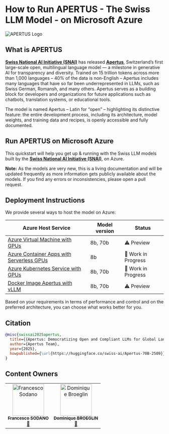# How to Run APERTUS - The Swiss LLM Model - on Microsoft Azure


<img src="https://cdn-uploads.huggingface.co/production/uploads/6639f08490b7db8dcbf1a2aa/YKux3SpTciL4O60L3Ol-6.jpeg" alt="APERTUS Logo" width="auto"/>


## What is APERTUS

[**Swiss National AI Initiative  (SNAI)**](https://swiss-ai.org) has released [**Apertus**](https://www.swiss-ai.org/apertus), Switzerland’s first large-scale open, multilingual language model — a milestone in generative AI for transparency and diversity. Trained on 15 trillion tokens across more than 1,000 languages – 40% of the data is non-English – Apertus includes many languages that have so far been underrepresented in LLMs, such as Swiss German, Romansh, and many others. Apertus serves as a building block for developers and organizations for future applications such as chatbots, translation systems, or educational tools.

The model is named Apertus – Latin for “open” – highlighting its distinctive feature: the entire development process, including its architecture, model weights, and training data and recipes, is openly accessible and fully documented.


## Run APERTUS on Microsoft Azure

This quickstart will help you get up & running with the Swiss LLM models built by the [**Swiss National AI Initiative  (SNAI)**](https://swiss-ai.org), on Azure.

**Note:** As the models are very new, this is a living documentation and will be updated frequently as more information gets publicly available about the models. If you find any errors or inconsistencies, please open a pull request.

## Deployment Instructions

We provide several ways to host the model on Azure:

| Azure Host Service                                                           | Model version | Status      |
| ---------------------------------------------------------------------------  | ------------- | ----------- |
| [Azure Virtual Machine with GPUs](azure-virtual-machine/README.md)           | 8b, 70b       | ⚠️ Preview  |
| [Azure Container Apps with Serverless GPUs](azure-container-apps/README.md)  | 8b            | 🚧 Work in Progress |   
| [Azure Kubernetes Service with GPUs](azure-kubernetes-service/README.md)     | 8b, 70b       | 🚧 Work in Progress |
| [Docker Image Apertus with vLLM](src/apertus-vllm//README.md)     | 8b, 70b       | ⚠️ Preview |

Based on your requirements in terms of performance and control and on the preferred architecture, you can choose what works better for you.

## Citation

```bibtex
@misc{swissai2025apertus,
  title={{Apertus: Democratizing Open and Compliant LLMs for Global Language Environments}},
  author={Apertus Team},
  year={2025},
  howpublished={\url{https://huggingface.co/swiss-ai/Apertus-70B-2509}}
}
```

## Content Owners

<table>
   <tr>
    <td align="center">
      <a href="https://github.com/francesco-sodano" title="Francesco Sodano's GitHub Profile">
        <img src="https://media.licdn.com/dms/image/v2/D5603AQHck1JT_VfnhQ/profile-displayphoto-shrink_200_200/profile-displayphoto-shrink_200_200/0/1726242075103?e=1759968000&v=beta&t=kpI-d5AdxDaNmDt05Xl-CVJc68ZNyyJI_Gi2ArWUmXM" width="100px;" alt="Francesco Sodano"/><br />
        <sub><strong>Francesco SODANO</strong></sub>
        <br />
        📢
      </a>
    </td>
    <td align="center">
      <a href="https://github.com/dbroeglin" title="Dominique Broeglin's GitHub Profile">
        <img src="https://media.licdn.com/dms/image/v2/C5603AQGhFk0qXJqkdA/profile-displayphoto-shrink_200_200/profile-displayphoto-shrink_200_200/0/1584627720362?e=1759968000&v=beta&t=hasveXyZz1tdDmrDuq16VBM73WzwIYznda3MyIB_zeY" width="100px;" alt="Dominique Broeglin"/><br />
        <sub><strong>Dominique BROEGLIN</strong></sub><br />
        📢
      </a>
    </td>
</tr></table>